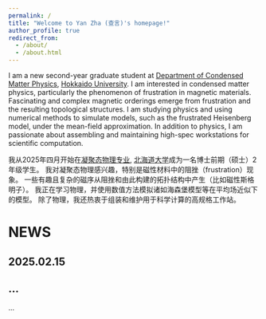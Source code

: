 ```yaml
---
permalink: /
title: "Welcome to Yan Zha (查言)'s homepage!"
author_profile: true
redirect_from: 
  - /about/
  - /about.html
---
```


I am a new second-year graduate student at [Department of Condensed Matter Physics](https://www.global.hokudai.ac.jp/), [Hokkaido University](https://www.global.hokudai.ac.jp/). 
I am interested in condensed matter physics, particularly the phenomenon of frustration in magnetic materials. Fascinating and complex magnetic orderings emerge from frustration and the resulting topological structures.
I am studying physics and using numerical methods to simulate models, such as the frustrated Heisenberg model, under the mean-field approximation. In addition to physics, I am passionate about assembling and maintaining high-spec workstations for scientific computation.

我从2025年四月开始在[凝聚态物理专业](https://www2.sci.hokudai.ac.jp/gs/dcmp), [北海道大学](https://www.hokudai.ac.jp/)成为一名博士前期（硕士）2年级学生。
我对凝聚态物理感兴趣，特别是磁性材料中的阻挫（frustration）现象。
一些有趣且复杂的磁序从阻挫和由此构建的拓扑结构中产生（比如磁性斯格明子）。
我正在学习物理，并使用数值方法模拟诸如海森堡模型等在平均场近似下的模型。
除了物理，我还热衷于组装和维护用于科学计算的高规格工作站。



NEWS
======
2025.02.15 
------


...
------
...
